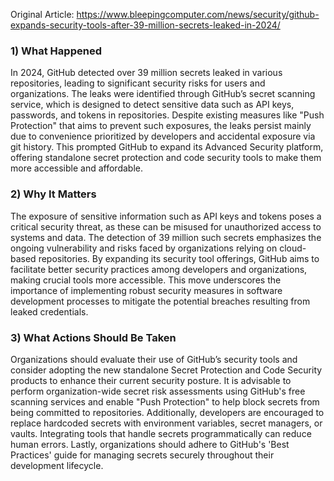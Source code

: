 Original Article: https://www.bleepingcomputer.com/news/security/github-expands-security-tools-after-39-million-secrets-leaked-in-2024/

### 1) What Happened

In 2024, GitHub detected over 39 million secrets leaked in various repositories, leading to significant security risks for users and organizations. The leaks were identified through GitHub’s secret scanning service, which is designed to detect sensitive data such as API keys, passwords, and tokens in repositories. Despite existing measures like "Push Protection" that aims to prevent such exposures, the leaks persist mainly due to convenience prioritized by developers and accidental exposure via git history. This prompted GitHub to expand its Advanced Security platform, offering standalone secret protection and code security tools to make them more accessible and affordable.

### 2) Why It Matters

The exposure of sensitive information such as API keys and tokens poses a critical security threat, as these can be misused for unauthorized access to systems and data. The detection of 39 million such secrets emphasizes the ongoing vulnerability and risks faced by organizations relying on cloud-based repositories. By expanding its security tool offerings, GitHub aims to facilitate better security practices among developers and organizations, making crucial tools more accessible. This move underscores the importance of implementing robust security measures in software development processes to mitigate the potential breaches resulting from leaked credentials.

### 3) What Actions Should Be Taken

Organizations should evaluate their use of GitHub’s security tools and consider adopting the new standalone Secret Protection and Code Security products to enhance their current security posture. It is advisable to perform organization-wide secret risk assessments using GitHub's free scanning services and enable "Push Protection" to help block secrets from being committed to repositories. Additionally, developers are encouraged to replace hardcoded secrets with environment variables, secret managers, or vaults. Integrating tools that handle secrets programmatically can reduce human errors. Lastly, organizations should adhere to GitHub's 'Best Practices' guide for managing secrets securely throughout their development lifecycle.